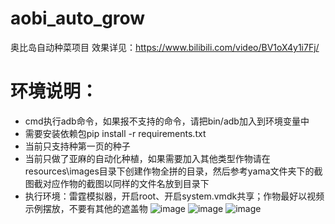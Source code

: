 # aobi_auto_grow
奥比岛自动种菜项目
效果详见：https://www.bilibili.com/video/BV1oX4y1i7Fj/

# 环境说明：
- cmd执行adb命令，如果报不支持的命令，请把bin/adb加入到环境变量中
- 需要安装依赖包pip install -r requirements.txt
- 当前只支持种第一页的种子
- 当前只做了亚麻的自动化种植，如果需要加入其他类型作物请在resources\images目录下创建作物全拼的目录，然后参考yama文件夹下的截图截对应作物的截图以同样的文件名放到目录下
- 执行环境：雷霆模拟器，开启root、开启system.vmdk共享；作物最好以视频示例摆放，不要有其他的遮盖物
![image](https://github.com/Mutiantian/aobi_auto_grow/assets/20404145/517350c3-478b-40ed-ab75-f16f5318e00a)
![image](https://github.com/Mutiantian/aobi_auto_grow/assets/20404145/8b4ec9da-74c3-43a6-ac40-8796845b0dc8)
![image](https://github.com/Mutiantian/aobi_auto_grow/assets/20404145/36a2fbe3-ed9f-42d2-83da-4479d2d477bb)

